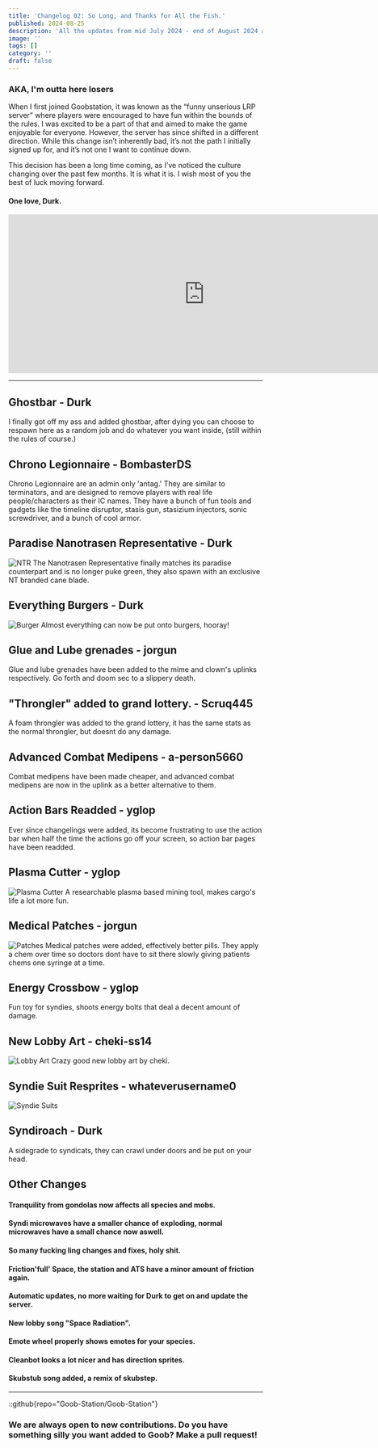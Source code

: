 ```yaml
---
title: 'Changelog 02: So Long, and Thanks for All the Fish.'
published: 2024-08-25
description: 'All the updates from mid July 2024 - end of August 2024 and Durk's Farewell'
image: ''
tags: []
category: ''
draft: false 
---
```

### AKA, I'm outta here losers
When I first joined Goobstation, it was known as the “funny unserious LRP server” where players were encouraged to have fun within the bounds of the rules. I was excited to be a part of that and aimed to make the game enjoyable for everyone. However, the server has since shifted in a different direction. While this change isn’t inherently bad, it’s not the path I initially signed up for, and it’s not one I want to continue down.

This decision has been a long time coming, as I’ve noticed the culture changing over the past few months. It is what it is. I wish most of you the best of luck moving forward.
#### One love, Durk.
<iframe width="775" height="315" src="https://www.youtube.com/embed/Ktatsqnb4Cw?si=Ni99cb4n4g4k1KoA" title="YouTube video player" frameborder="0" allow="accelerometer; autoplay; clipboard-write; encrypted-media; gyroscope; picture-in-picture; web-share" referrerpolicy="strict-origin-when-cross-origin" allowfullscreen></iframe>

---
## Ghostbar - Durk
I finally got off my ass and added ghostbar, after dying you can choose to respawn here as a random job and do whatever you want inside, (still within the rules of course.)

## Chrono Legionnaire - BombasterDS
Chrono Legionnaire are an admin only 'antag.' They are similar to terminators, and are designed to remove players with real life people/characters as their IC names. They have a bunch of fun tools and gadgets like the timeline disruptor, stasis gun, stasizium injectors, sonic screwdriver, and a bunch of cool armor. 

## Paradise Nanotrasen Representative - Durk
![NTR](./ntr.png)
The Nanotrasen Representative finally matches its paradise counterpart and is no longer puke green, they also spawn with an exclusive NT branded cane blade.

## Everything Burgers - Durk
![Burger](./burger.png)
Almost everything can now be put onto burgers, hooray!

## Glue and Lube grenades - jorgun
Glue and lube grenades have been added to the mime and clown's uplinks respectively. Go forth and doom sec to a slippery death.

## "Throngler" added to grand lottery. - Scruq445
A foam throngler was added to the grand lottery, it has the same stats as the normal throngler, but doesnt do any damage.

## Advanced Combat Medipens - a-person5660
Combat medipens have been made cheaper, and advanced combat medipens are now in the uplink as a better alternative to them.

## Action Bars Readded - yglop
Ever since changelings were added, its become frustrating to use the action bar when half the time the actions go off your screen, so action bar pages have been readded.

## Plasma Cutter - yglop
![Plasma Cutter](./plasmacutter.png)
A researchable plasma based mining tool, makes cargo's life a lot more fun.

## Medical Patches - jorgun
![Patches](./patches.png)
Medical patches were added, effectively better pills. They apply a chem over time so doctors dont have to sit there slowly giving patients chems one syringe at a time.

## Energy Crossbow - yglop
Fun toy for syndies, shoots energy bolts that deal a decent amount of damage.

## New Lobby Art - cheki-ss14
![Lobby Art](./lobbyart.png)
Crazy good new lobby art by cheki.

## Syndie Suit Resprites - whateverusername0
![Syndie Suits](./syndiesuits.png)

## Syndiroach - Durk
A sidegrade to syndicats, they can crawl under doors and be put on your head.

## Other Changes
#### Tranquility from gondolas now affects all species and mobs.
#### Syndi microwaves have a smaller chance of exploding, normal microwaves have a small chance now aswell.
#### So many fucking ling changes and fixes, holy shit.
#### Friction'full' Space, the station and ATS have a minor amount of friction again.
#### Automatic updates, no more waiting for Durk to get on and update the server.
#### New lobby song "Space Radiation".
#### Emote wheel properly shows emotes for your species.
#### Cleanbot looks a lot nicer and has direction sprites.
#### Skubstub song added, a remix of skubstep.
---
::github{repo="Goob-Station/Goob-Station"}
### We are always open to new contributions. Do you have something silly you want added to Goob? Make a pull request!